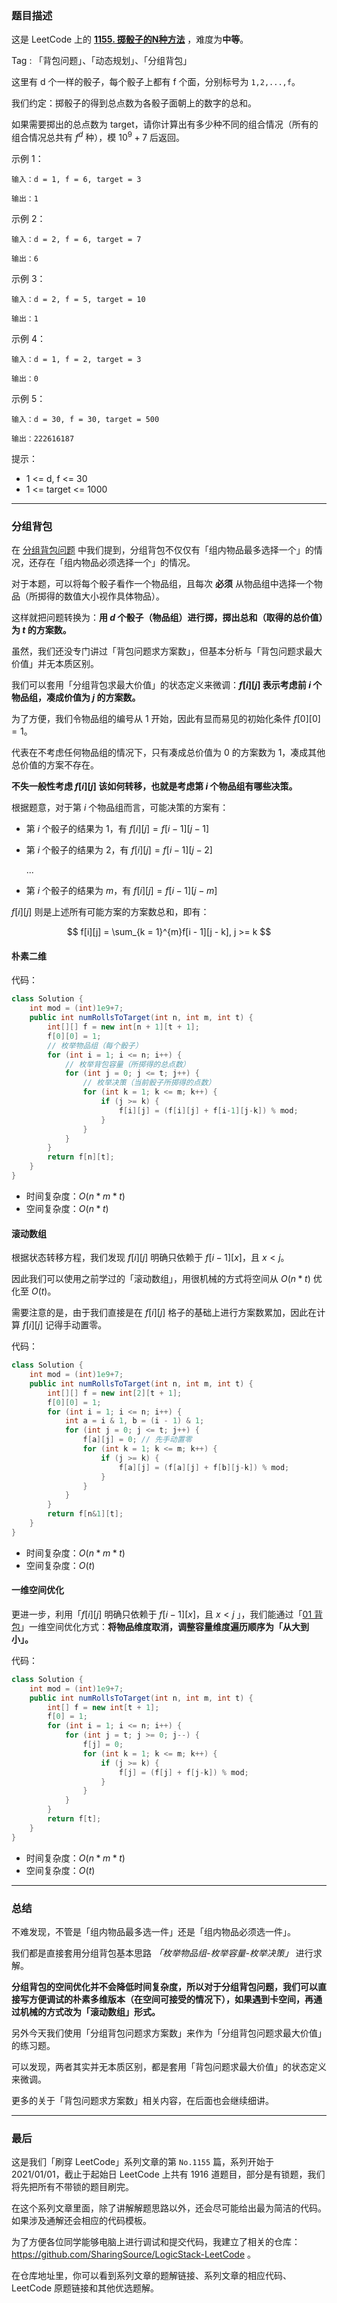 ### 题目描述

这是 LeetCode 上的 **[1155. 掷骰子的N种方法](https://leetcode-cn.com/problems/number-of-dice-rolls-with-target-sum/solution/dong-tai-gui-hua-bei-bao-wen-ti-yun-yong-axtf/)** ，难度为**中等**。

Tag : 「背包问题」、「动态规划」、「分组背包」




这里有 d 个一样的骰子，每个骰子上都有 f 个面，分别标号为 `1,2,...,f`。

我们约定：掷骰子的得到总点数为各骰子面朝上的数字的总和。

如果需要掷出的总点数为 target，请你计算出有多少种不同的组合情况（所有的组合情况总共有 $f^d$ 种），模 $10^9 + 7$ 后返回。



示例 1：
```
输入：d = 1, f = 6, target = 3

输出：1
```
示例 2：
```
输入：d = 2, f = 6, target = 7

输出：6
```
示例 3：
```
输入：d = 2, f = 5, target = 10

输出：1
```
示例 4：
```
输入：d = 1, f = 2, target = 3

输出：0
```
示例 5：
```
输入：d = 30, f = 30, target = 500

输出：222616187
```



提示：

* 1 <= d, f <= 30
* 1 <= target <= 1000

---

### 分组背包

在 [分组背包问题](https://mp.weixin.qq.com/s?__biz=MzU4NDE3MTEyMA==&mid=2247487504&idx=1&sn=9ac523ec0ac14c8634a229f8c3f919d7&chksm=fd9cbb0fcaeb32196b80a40e4408f6a7e2651167e0b9e31aa6d7c6109fbc2117340a59db12a1&token=1936267333&lang=zh_CN#rd) 中我们提到，分组背包不仅仅有「组内物品最多选择一个」的情况，还存在「组内物品必须选择一个」的情况。

对于本题，可以将每个骰子看作一个物品组，且每次 **必须** 从物品组中选择一个物品（所掷得的数值大小视作具体物品）。

这样就把问题转换为：**用 $d$ 个骰子（物品组）进行掷，掷出总和（取得的总价值）为 $t$ 的方案数。**

虽然，我们还没专门讲过「背包问题求方案数」，但基本分析与「背包问题求最大价值」并无本质区别。

我们可以套用「分组背包求最大价值」的状态定义来微调：**$f[i][j]$ 表示考虑前 $i$ 个物品组，凑成价值为 $j$ 的方案数。**

为了方便，我们令物品组的编号从 $1$ 开始，因此有显而易见的初始化条件 $f[0][0] = 1$。

代表在不考虑任何物品组的情况下，只有凑成总价值为 $0$ 的方案数为 $1$，凑成其他总价值的方案不存在。

**不失一般性考虑 $f[i][j]$ 该如何转移，也就是考虑第 $i$ 个物品组有哪些决策。**

根据题意，对于第 $i$ 个物品组而言，可能决策的方案有：

* 第 $i$ 个骰子的结果为 $1$，有 $f[i][j] = f[i - 1][j - 1]$

* 第 $i$ 个骰子的结果为 $2$，有 $f[i][j] = f[i - 1][j - 2]$

  ...

* 第 $i$ 个骰子的结果为 $m$，有 $f[i][j] = f[i - 1][j - m]$

$f[i][j]$ 则是上述所有可能方案的方案数总和，即有：

$$
f[i][j] = \sum_{k = 1}^{m}f[i - 1][j - k], j >= k
$$

#### 朴素二维

代码：
```Java
class Solution {
    int mod = (int)1e9+7;
    public int numRollsToTarget(int n, int m, int t) {
        int[][] f = new int[n + 1][t + 1];
        f[0][0] = 1;
        // 枚举物品组（每个骰子）
        for (int i = 1; i <= n; i++) {
            // 枚举背包容量（所掷得的总点数）
            for (int j = 0; j <= t; j++) {
                // 枚举决策（当前骰子所掷得的点数）
                for (int k = 1; k <= m; k++) {
                    if (j >= k) {
                        f[i][j] = (f[i][j] + f[i-1][j-k]) % mod;
                    }
                }
            }
        } 
        return f[n][t];
    }
}
```
* 时间复杂度：$O(n * m * t)$
* 空间复杂度：$O(n * t)$

#### 滚动数组

根据状态转移方程，我们发现 $f[i][j]$ 明确只依赖于 $f[i - 1][x]$，且 $x < j$。

因此我们可以使用之前学过的「滚动数组」，用很机械的方式将空间从 $O(n * t)$ 优化至 $O(t)$。

需要注意的是，由于我们直接是在 $f[i][j]$ 格子的基础上进行方案数累加，因此在计算 $f[i][j]$ 记得手动置零。

代码：
```Java
class Solution {
    int mod = (int)1e9+7;
    public int numRollsToTarget(int n, int m, int t) {
        int[][] f = new int[2][t + 1];
        f[0][0] = 1;
        for (int i = 1; i <= n; i++) {
            int a = i & 1, b = (i - 1) & 1;
            for (int j = 0; j <= t; j++) {
                f[a][j] = 0; // 先手动置零
                for (int k = 1; k <= m; k++) {
                    if (j >= k) {
                        f[a][j] = (f[a][j] + f[b][j-k]) % mod;
                    }
                }
            }
        } 
        return f[n&1][t];
    }
}
```
* 时间复杂度：$O(n * m * t)$
* 空间复杂度：$O(t)$

#### 一维空间优化

更进一步，利用「$f[i][j]$ 明确只依赖于 $f[i - 1][x]$，且 $x < j$ 」，我们能通过「[01 背包](https://mp.weixin.qq.com/s?__biz=MzU4NDE3MTEyMA==&mid=2247485638&idx=1&sn=d7468955c5b121664031fd5c1b5a6f10&chksm=fd9ca3d9caeb2acf2dd4e9f512b2d4dc820107489a094749ffe7cae646f0cc60de06f2d18898&token=800772286&lang=zh_CN#rd)」一维空间优化方式：**将物品维度取消，调整容量维度遍历顺序为「从大到小」。**

代码：
```Java
class Solution {
    int mod = (int)1e9+7;
    public int numRollsToTarget(int n, int m, int t) {
        int[] f = new int[t + 1];
        f[0] = 1;
        for (int i = 1; i <= n; i++) {
            for (int j = t; j >= 0; j--) {
                f[j] = 0;
                for (int k = 1; k <= m; k++) {
                    if (j >= k) {
                        f[j] = (f[j] + f[j-k]) % mod;
                    }
                }
            }
        } 
        return f[t];
    }
}
```
* 时间复杂度：$O(n * m * t)$
* 空间复杂度：$O(t)$

---

### 总结

不难发现，不管是「组内物品最多选一件」还是「组内物品必须选一件」。

我们都是直接套用分组背包基本思路 *「枚举物品组-枚举容量-枚举决策」* 进行求解。

**分组背包的空间优化并不会降低时间复杂度，所以对于分组背包问题，我们可以直接写方便调试的朴素多维版本（在空间可接受的情况下），如果遇到卡空间，再通过机械的方式改为「滚动数组」形式。**

另外今天我们使用「分组背包问题求方案数」来作为「分组背包问题求最大价值」的练习题。

可以发现，两者其实并无本质区别，都是套用「背包问题求最大价值」的状态定义来微调。

更多的关于「背包问题求方案数」相关内容，在后面也会继续细讲。

---

### 最后

这是我们「刷穿 LeetCode」系列文章的第 `No.1155` 篇，系列开始于 2021/01/01，截止于起始日 LeetCode 上共有 1916 道题目，部分是有锁题，我们将先把所有不带锁的题目刷完。

在这个系列文章里面，除了讲解解题思路以外，还会尽可能给出最为简洁的代码。如果涉及通解还会相应的代码模板。

为了方便各位同学能够电脑上进行调试和提交代码，我建立了相关的仓库：https://github.com/SharingSource/LogicStack-LeetCode 。

在仓库地址里，你可以看到系列文章的题解链接、系列文章的相应代码、LeetCode 原题链接和其他优选题解。

